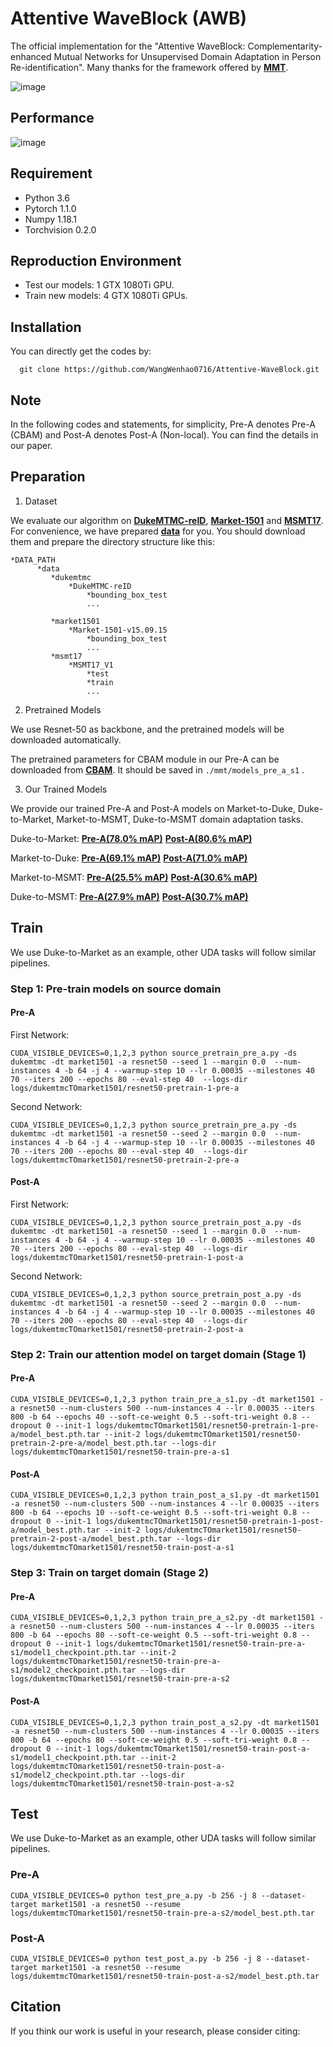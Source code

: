 # Attentive WaveBlock (AWB)
The official implementation for the "Attentive WaveBlock: Complementarity-enhanced Mutual Networks for Unsupervised Domain Adaptation in Person Re-identification". Many thanks for the framework offered by [**MMT**](https://github.com/yxgeee/MMT).

![image](https://github.com/WangWenhao0716/Attentive-WaveBlock/blob/master/feature_map.png)

## Performance
![image](https://github.com/WangWenhao0716/Attentive-WaveBlock/blob/master/performance.png)

## Requirement
* Python 3.6
* Pytorch 1.1.0
* Numpy 1.18.1
* Torchvision 0.2.0

## Reproduction Environment
* Test our models: 1 GTX 1080Ti GPU.
* Train new models: 4 GTX 1080Ti GPUs.

## Installation
You can directly get the codes by:
```
  git clone https://github.com/WangWenhao0716/Attentive-WaveBlock.git
```

## Note
In the following codes and statements, for simplicity, Pre-A denotes Pre-A (CBAM) and Post-A denotes Post-A (Non-local). You can find the details in our paper. 

## Preparation
1. Dataset

We evaluate our algorithm on [**DukeMTMC-reID**](https://arxiv.org/abs/1609.01775), [**Market-1501**](https://www.cv-foundation.org/openaccess/content_iccv_2015/papers/Zheng_Scalable_Person_Re-Identification_ICCV_2015_paper.pdf) and [**MSMT17**](https://arxiv.org/abs/1711.08565). For convenience, we have prepared [**data**](https://drive.google.com/open?id=1aT_SZkAOQf9VuycXiSCTzPDDH2BOuMMT) for you. You should download them and prepare the directory structure like this:

```
*DATA_PATH
      *data
         *dukemtmc
             *DukeMTMC-reID
                 *bounding_box_test
                 ...
          
         *market1501
             *Market-1501-v15.09.15
                 *bounding_box_test
                 ...
         *msmt17
             *MSMT17_V1
                 *test
                 *train
                 ...
```


2. Pretrained Models

We use Resnet-50 as backbone, and the pretrained models will be downloaded automatically.

The pretrained parameters for CBAM module in our Pre-A can be downloaded from [**CBAM**](https://www.dropbox.com/s/bt6zty02h9ibufi/RESNET50_CBAM_new_name_wrap.pth?dl=0). It should be saved in ```./mmt/models_pre_a_s1``` .

3. Our Trained Models

We provide our trained Pre-A and Post-A models on Market-to-Duke, Duke-to-Market, Market-to-MSMT, Duke-to-MSMT domain adaptation tasks.

Duke-to-Market:  [**Pre-A(78.0% mAP)**](https://drive.google.com/open?id=1c9JvTO45ltNlSYHAC99vB4CMmYfqED8V)    [**Post-A(80.6% mAP)**](https://drive.google.com/open?id=1hzgXCNhNQdfFn-_CiEzEVik_X7_W_CVT)

Market-to-Duke:  [**Pre-A(69.1% mAP)**](https://drive.google.com/open?id=1-k9p5MJyL0ToSRownFrDifbXMPNM9aY7)    [**Post-A(71.0% mAP)**](https://drive.google.com/open?id=1MBlafM2nlguXlH3pBMHPuX6gOsMOS6Pz)

Market-to-MSMT:  [**Pre-A(25.5% mAP)**](https://drive.google.com/open?id=1MEKjWdlewpI4PXkRiP5BIfPMD4U9NHJi)    [**Post-A(30.6% mAP)**](https://drive.google.com/open?id=1XsT7X2sTcY6gUFbeTbckiYGjRcDZm4Zh)

Duke-to-MSMT:    [**Pre-A(27.9% mAP)**](https://drive.google.com/open?id=10qtC_KFAVYdVaVpSyRoQ78DFno9FivXB)    [**Post-A(30.7% mAP)**](https://drive.google.com/open?id=1ZMA_2KFAGF7Y74u-bGgJMCSELveT5FzA)




## Train

We use Duke-to-Market as an example, other UDA tasks will follow similar pipelines.

### Step 1: Pre-train models on source domain
#### Pre-A
First Network:

`CUDA_VISIBLE_DEVICES=0,1,2,3 python source_pretrain_pre_a.py -ds dukemtmc -dt market1501 -a resnet50 --seed 1 --margin 0.0 
    --num-instances 4 -b 64 -j 4 --warmup-step 10 --lr 0.00035 --milestones 40 70 --iters 200 --epochs 80 --eval-step 40 
    --logs-dir logs/dukemtmcTOmarket1501/resnet50-pretrain-1-pre-a`

Second Network:

`CUDA_VISIBLE_DEVICES=0,1,2,3 python source_pretrain_pre_a.py -ds dukemtmc -dt market1501 -a resnet50 --seed 2 --margin 0.0 
    --num-instances 4 -b 64 -j 4 --warmup-step 10 --lr 0.00035 --milestones 40 70 --iters 200 --epochs 80 --eval-step 40 
    --logs-dir logs/dukemtmcTOmarket1501/resnet50-pretrain-2-pre-a`
    
#### Post-A
First Network:

`CUDA_VISIBLE_DEVICES=0,1,2,3 python source_pretrain_post_a.py -ds dukemtmc -dt market1501 -a resnet50 --seed 1 --margin 0.0 
    --num-instances 4 -b 64 -j 4 --warmup-step 10 --lr 0.00035 --milestones 40 70 --iters 200 --epochs 80 --eval-step 40 
    --logs-dir logs/dukemtmcTOmarket1501/resnet50-pretrain-1-post-a`

Second Network:

`CUDA_VISIBLE_DEVICES=0,1,2,3 python source_pretrain_post_a.py -ds dukemtmc -dt market1501 -a resnet50 --seed 2 --margin 0.0 
    --num-instances 4 -b 64 -j 4 --warmup-step 10 --lr 0.00035 --milestones 40 70 --iters 200 --epochs 80 --eval-step 40 
    --logs-dir logs/dukemtmcTOmarket1501/resnet50-pretrain-2-post-a`
### Step 2: Train our attention model on target domain (Stage 1)
#### Pre-A

`CUDA_VISIBLE_DEVICES=0,1,2,3 python train_pre_a_s1.py -dt market1501 -a resnet50 --num-clusters 500 --num-instances 4 --lr 0.00035 --iters 800 -b 64 --epochs 40 --soft-ce-weight 0.5 --soft-tri-weight 0.8 --dropout 0 --init-1 logs/dukemtmcTOmarket1501/resnet50-pretrain-1-pre-a/model_best.pth.tar --init-2 logs/dukemtmcTOmarket1501/resnet50-pretrain-2-pre-a/model_best.pth.tar --logs-dir logs/dukemtmcTOmarket1501/resnet50-train-pre-a-s1`

#### Post-A

`CUDA_VISIBLE_DEVICES=0,1,2,3 python train_post_a_s1.py -dt market1501 -a resnet50 --num-clusters 500 --num-instances 4 --lr 0.00035 --iters 800 -b 64 --epochs 10 --soft-ce-weight 0.5 --soft-tri-weight 0.8 --dropout 0 --init-1 logs/dukemtmcTOmarket1501/resnet50-pretrain-1-post-a/model_best.pth.tar --init-2 logs/dukemtmcTOmarket1501/resnet50-pretrain-2-post-a/model_best.pth.tar --logs-dir logs/dukemtmcTOmarket1501/resnet50-train-post-a-s1`

### Step 3: Train on target domain (Stage 2)
#### Pre-A

`CUDA_VISIBLE_DEVICES=0,1,2,3 python train_pre_a_s2.py -dt market1501 -a resnet50 --num-clusters 500 --num-instances 4 --lr 0.00035 --iters 800 -b 64 --epochs 80 --soft-ce-weight 0.5 --soft-tri-weight 0.8 --dropout 0 --init-1 logs/dukemtmcTOmarket1501/resnet50-train-pre-a-s1/model1_checkpoint.pth.tar --init-2 logs/dukemtmcTOmarket1501/resnet50-train-pre-a-s1/model2_checkpoint.pth.tar --logs-dir logs/dukemtmcTOmarket1501/resnet50-train-pre-a-s2`

#### Post-A

`CUDA_VISIBLE_DEVICES=0,1,2,3 python train_post_a_s2.py -dt market1501 -a resnet50 --num-clusters 500 --num-instances 4 --lr 0.00035 --iters 800 -b 64 --epochs 80 --soft-ce-weight 0.5 --soft-tri-weight 0.8 --dropout 0 --init-1 logs/dukemtmcTOmarket1501/resnet50-train-post-a-s1/model1_checkpoint.pth.tar --init-2 logs/dukemtmcTOmarket1501/resnet50-train-post-a-s1/model2_checkpoint.pth.tar --logs-dir logs/dukemtmcTOmarket1501/resnet50-train-post-a-s2`

## Test

We use Duke-to-Market as an example, other UDA tasks will follow similar pipelines.

### Pre-A
`CUDA_VISIBLE_DEVICES=0 python test_pre_a.py -b 256 -j 8 --dataset-target market1501 -a resnet50 --resume logs/dukemtmcTOmarket1501/resnet50-train-pre-a-s2/model_best.pth.tar`

### Post-A
`CUDA_VISIBLE_DEVICES=0 python test_post_a.py -b 256 -j 8 --dataset-target market1501 -a resnet50 --resume logs/dukemtmcTOmarket1501/resnet50-train-post-a-s2/model_best.pth.tar`

## Citation
If you think our work is useful in your research, please consider citing:


